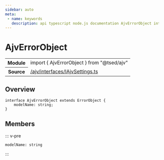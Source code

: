 ```yaml
---
sidebar: auto
meta:
 - name: keywords
   description: api typescript node.js documentation AjvErrorObject interface
---
```

# AjvErrorObject <Badge text="Interface" type="interface"/>
<!-- Summary -->
<section class="symbol-info"><table class="is-full-width"><tbody><tr><th>Module</th><td><div class="lang-typescript"><span class="token keyword">import</span> { AjvErrorObject }&nbsp;<span class="token keyword">from</span>&nbsp;<span class="token string">"@tsed/ajv"</span></div></td></tr><tr><th>Source</th><td><a href="https://github.com/Romakita/ts-express-decorators/blob/v4.30.0/src//ajv/interfaces/IAjvSettings.ts#L0-L0">/ajv/interfaces/IAjvSettings.ts</a></td></tr></tbody></table></section>

<!-- Overview -->
## Overview


<pre><code class="typescript-lang "><span class="token keyword">interface</span> AjvErrorObject <span class="token keyword">extends</span> ErrorObject <span class="token punctuation">{</span>
    modelName<span class="token punctuation">:</span> <span class="token keyword">string</span><span class="token punctuation">;</span>
<span class="token punctuation">}</span></code></pre>



<!-- Members -->




## Members


::: v-pre

<div class="method-overview">
<pre><code class="typescript-lang ">modelName<span class="token punctuation">:</span> <span class="token keyword">string</span></code></pre>

</div>



:::